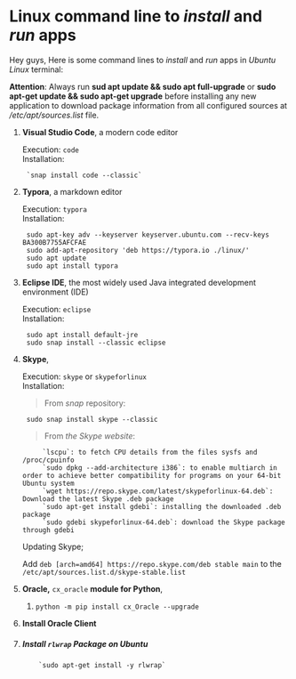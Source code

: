 # Linux command line to *install* and *run* apps

Hey guys,
Here is some command lines to *install* and *run* apps in *Ubuntu Linux* terminal:

**Attention**: Always run **sud apt update && sudo apt full-upgrade** or **sudo apt-get update && sudo apt-get upgrade** before installing any new application to download package information from all configured sources at */etc/apt/sources.list* file.


1. **Visual Studio Code**, a modern code editor

	Execution: `code`\
	Installation:
		
		`snap install code --classic`
			
2. **Typora**, a markdown editor

    Execution: `typora`\
    Installation: 
	
		sudo apt-key adv --keyserver keyserver.ubuntu.com --recv-keys BA300B7755AFCFAE
		sudo add-apt-repository 'deb https://typora.io ./linux/'
		sudo apt update
		sudo apt install typora
	
3. **Eclipse IDE**, the most widely used Java integrated development environment (IDE)

    Execution: `eclipse`\
    Installation: 
    
		sudo apt install default-jre
		sudo snap install --classic eclipse
	
4. **Skype**, 

   Execution: `skype` or `skypeforlinux`\
   Installation: 
   >	From *snap* repository: 
   
   		sudo snap install skype --classic
   >	From *the Skype website*:
   
			`lscpu`: to fetch CPU details from the files sysfs and /proc/cpuinfo
			`sudo dpkg --add-architecture i386`: to enable multiarch in order to achieve better compatibility for programs on your 64-bit Ubuntu system	
			`wget https://repo.skype.com/latest/skypeforlinux-64.deb`: Download the latest Skype .deb package
			`sudo apt-get install gdebi`: installing the downloaded .deb package
			`sudo gdebi skypeforlinux-64.deb`: download the Skype package through gdebi
	Updating Skype;
	
	Add `deb [arch=amd64] https://repo.skype.com/deb stable main` to the `/etc/apt/sources.list.d/skype-stable.list`
	
5. **Oracle,** `cx_oracle` **module for Python**,
	
	1. ```
	   python -m pip install cx_Oracle --upgrade
	   ```

6. **Install Oracle Client**

7. ##### Install `rlwrap` Package on Ubuntu

    	​	`sudo apt-get install -y rlwrap`    

